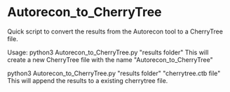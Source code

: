 # Autorecon_to_CherryTree
Quick script to convert the results from the Autorecon tool to a CherryTree file. 

Usage: 
python3 Autorecon_to_CherryTree.py "results folder"
  This will create a new CherryTree file with the name "Autorecon_to_CherryTree"

python3 Autorecon_to_CherryTree.py "results folder" "cherrytree.ctb file" 
  This will append the results to a existing cherrytree file.
